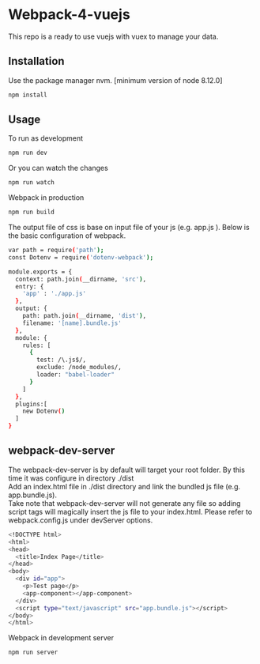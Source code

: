 # Webpack-4-vuejs

This repo is a ready to use vuejs with vuex to manage your data.

## Installation

Use the package manager nvm. [minimum version of node 8.12.0]

```bash
npm install
```

## Usage
To run as development
```bash
npm run dev
```
Or you can watch the changes
```bash
npm run watch
```

Webpack in production
```bash
npm run build
```

The output file of css is base on input file of your js (e.g. app.js ).
Below is the basic configuration of webpack.

```bash
var path = require('path');
const Dotenv = require('dotenv-webpack');

module.exports = {
  context: path.join(__dirname, 'src'),
  entry: {
    'app' : './app.js'
  },
  output: {
    path: path.join(__dirname, 'dist'),
    filename: '[name].bundle.js'
  },
  module: {
    rules: [
      {
        test: /\.js$/,
        exclude: /node_modules/,
        loader: "babel-loader"
      }
    ]
  },
  plugins:[
    new Dotenv()
  ]
}
```

## webpack-dev-server
The webpack-dev-server is by default will target your root folder. By this time it was configure in directory ./dist <br >
Add an index.html file in ./dist directory and link the bundled js file (e.g. app.bundle.js). <br >
Take note that webpack-dev-server will not generate any file so adding script tags will magically insert the js file to your index.html.
Please refer to webpack.config.js under devServer options.

```bash
<!DOCTYPE html>
<html>
<head>
  <title>Index Page</title>
</head>
<body>
  <div id="app">
    <p>Test page</p>
    <app-component></app-component>
  </div>
  <script type="text/javascript" src="app.bundle.js"></script>
</body>
</html>
```

Webpack in development server
```bash
npm run server
```